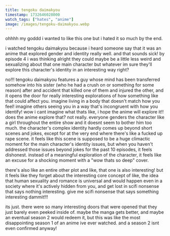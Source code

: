 ```yaml
---
title: tengoku daimakyou
timestamp: 1732646028000
watch_tags: ["hates", "anime"]
image: /images/tengoku-daimakyou.webp
---
```

ohhhh my goddd i wanted to like this one but i hated it so much by the end.

i watched tengoku daimakyou because i heard someone say that it was an anime that explored gender and identity really well. and that sounds sick! by episode 4 i was thinking alright they could maybe be a little less weird and sexualizing about that one main character but whatever im sure they'll explore this character's identity in an interesting way right?

no!!! tengoku daimakyou features a guy whose mind has been transferred somehow into his sister (who he had a crush on or something for some reason) after and accident that killed one of them and injured the other, and it opens the door for really interesting explorations of how something like that could affect you. imagine living in a body that doesn't match how you feel! imagine others seeing you in a way that's incongruent with how you identify! wow i cant imagine what thats like, i hope the anime will explore it!! does the anime explore that? not really. everyone genders the character like a girl throughout the entire show and it doesnt seem to bother him too much. the character's complex identity hardly comes up beyond short scenes and jokes, except for at the very end where there's like a fucked up rape scene. it feels like this scene is supposed to be a huge climactic moment for the main character's identity issues, but when you haven't addressed those issues beyond jokes for the past 10 episodes, it feels dishonest. instead of a meaningful exploration of the character, it feels like an excuse for a shocking moment with a "wow thats so deep" cover.

 <!-- and the entire time its just like. what are you doing? you're acting like this rape scene is a huge climactic moment of identity dissonance but its like basically the second time youve brought it up in the 13 episodes ive had to endure. it made it feel more like it was purely for shock value with a "whoa thats so deep" cover. -->

there's also like an entire other plot and like, that one is also interesting! but it feels like they forget about the interesting core concept of like, the idea that human sexuality and romance is universal and would happen even in a society where it's actively hidden from you, and get lost in scifi nonsense that says nothing interesting. give me scifi nonsense that says something interesting dammit!!!

its just. there were so many interesting doors that were opened that they just barely even peeked inside of. maybe the manga gets better, and maybe an eventual season 2 would redeem it, but this was like the most disappointing season 1 of an anime ive ever watched. and a season 2 isnt even confirmed anyway!
